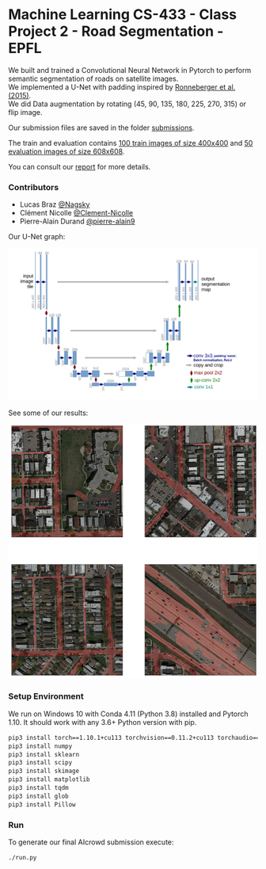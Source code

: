 # Machine Learning CS-433 - Class Project 2 - Road Segmentation - EPFL
We built and trained a Convolutional Neural Network in Pytorch to perform semantic segmentation of roads on satellite images.   
We implemented a U-Net with padding inspired by [Ronneberger et al. (2015)](https://arxiv.org/pdf/1505.04597.pdf).   
We did Data augmentation by rotating (45, 90, 135, 180, 225, 270, 315) or flip image.

Our submission files are saved in the folder [submissions](submissions/).

The train and evaluation contains [100 train images of size 400x400](training) and [50 evaluation images of size 608x608](test_set_images).

You can consult our [report](report/BRAZ_DURAND_NICOLLE_Project2_Road_Segmentation_ML_EPFL.pdf) for more details.

### Contributors
- Lucas Braz [@Nagsky](https://github.com/Nagsky)
- Clément Nicolle [@Clement-Nicolle](https://github.com/Clement-Nicolle)
- Pierre-Alain Durand [@pierre-alain9](https://github.com/pierre-alain9)

Our U-Net graph:

![](report/figures/our_unet.png)

See some of our results:

![](report/figures/output_test.png)

### Setup Environment
We run on Windows 10 with Conda 4.11 (Python 3.8) installed and Pytorch 1.10. It should work with any 3.6+ Python version with pip.

```bash
pip3 install torch==1.10.1+cu113 torchvision==0.11.2+cu113 torchaudio===0.10.1+cu113 -f https://download.pytorch.org/whl/cu113/torch_stable.html
pip3 install numpy
pip3 install sklearn
pip3 install scipy
pip3 install skimage
pip3 install matplotlib
pip3 install tqdm
pip3 install glob
pip3 install Pillow
```

### Run

To generate our final AIcrowd submission execute:

   ```bash
./run.py
   ```